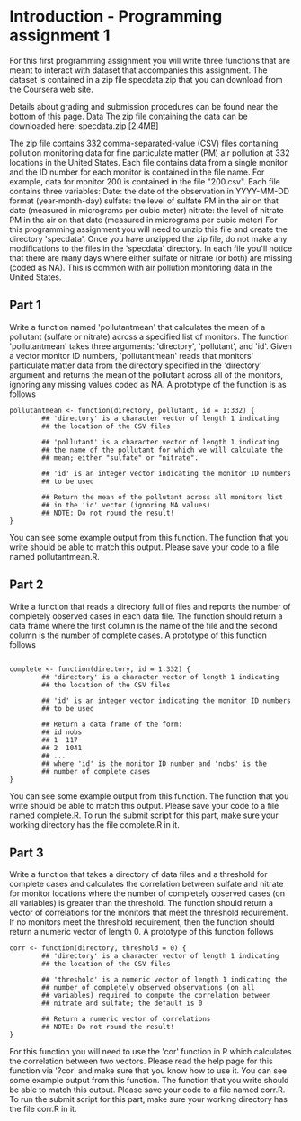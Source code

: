 # Introduction - Programming assignment 1
For this first programming assignment you will write three functions that are meant to interact with dataset that accompanies this assignment. The dataset is contained in a zip file specdata.zip that you can download from the Coursera web site. 

Details about grading and submission procedures can be found near the bottom of this page.
Data
The zip file containing the data can be downloaded here:
specdata.zip [2.4MB]

The zip file contains 332 comma-separated-value (CSV) files containing pollution monitoring data for fine particulate matter (PM) air pollution at 332 locations in the United States. Each file contains data from a single monitor and the ID number for each monitor is contained in the file name. For example, data for monitor 200 is contained in the file "200.csv". Each file contains three variables:
Date: the date of the observation in YYYY-MM-DD format (year-month-day)
sulfate: the level of sulfate PM in the air on that date (measured in micrograms per cubic meter)
nitrate: the level of nitrate PM in the air on that date (measured in micrograms per cubic meter)
For this programming assignment you will need to unzip this file and create the directory 'specdata'. Once you have unzipped the zip file, do not make any modifications to the files in the 'specdata' directory. In each file you'll notice that there are many days where either sulfate or nitrate (or both) are missing (coded as NA). This is common with air pollution monitoring data in the United States.

## Part 1
Write a function named 'pollutantmean' that calculates the mean of a pollutant (sulfate or nitrate) across a specified list of monitors. The function 'pollutantmean' takes three arguments: 'directory', 'pollutant', and 'id'. Given a vector monitor ID numbers, 'pollutantmean' reads that monitors' particulate matter data from the directory specified in the 'directory' argument and returns the mean of the pollutant across all of the monitors, ignoring any missing values coded as NA. A prototype of the function is as follows

```
pollutantmean <- function(directory, pollutant, id = 1:332) {
        ## 'directory' is a character vector of length 1 indicating
        ## the location of the CSV files

        ## 'pollutant' is a character vector of length 1 indicating
        ## the name of the pollutant for which we will calculate the
        ## mean; either "sulfate" or "nitrate".

        ## 'id' is an integer vector indicating the monitor ID numbers
        ## to be used

        ## Return the mean of the pollutant across all monitors list
        ## in the 'id' vector (ignoring NA values)
        ## NOTE: Do not round the result!
}

```

You can see some example output from this function. The function that you write should be able to match this output. Please save your code to a file named pollutantmean.R.


## Part 2
Write a function that reads a directory full of files and reports the number of completely observed cases in each data file. The function should return a data frame where the first column is the name of the file and the second column is the number of complete cases. A prototype of this function follows

```

complete <- function(directory, id = 1:332) {
        ## 'directory' is a character vector of length 1 indicating
        ## the location of the CSV files

        ## 'id' is an integer vector indicating the monitor ID numbers
        ## to be used
        
        ## Return a data frame of the form:
        ## id nobs
        ## 1  117
        ## 2  1041
        ## ...
        ## where 'id' is the monitor ID number and 'nobs' is the
        ## number of complete cases
}
```

You can see some example output from this function. The function that you write should be able to match this output. Please save your code to a file named complete.R. To run the submit script for this part, make sure your working directory has the file complete.R in it.


## Part 3
Write a function that takes a directory of data files and a threshold for complete cases and calculates the correlation between sulfate and nitrate for monitor locations where the number of completely observed cases (on all variables) is greater than the threshold. The function should return a vector of correlations for the monitors that meet the threshold requirement. If no monitors meet the threshold requirement, then the function should return a numeric vector of length 0. A prototype of this function follows

```
corr <- function(directory, threshold = 0) {
        ## 'directory' is a character vector of length 1 indicating
        ## the location of the CSV files

        ## 'threshold' is a numeric vector of length 1 indicating the
        ## number of completely observed observations (on all
        ## variables) required to compute the correlation between
        ## nitrate and sulfate; the default is 0

        ## Return a numeric vector of correlations
        ## NOTE: Do not round the result!
}

```

For this function you will need to use the 'cor' function in R which calculates the correlation between two vectors. Please read the help page for this function via '?cor' and make sure that you know how to use it.
You can see some example output from this function. The function that you write should be able to match this output. Please save your code to a file named corr.R. To run the submit script for this part, make sure your working directory has the file corr.R in it.
